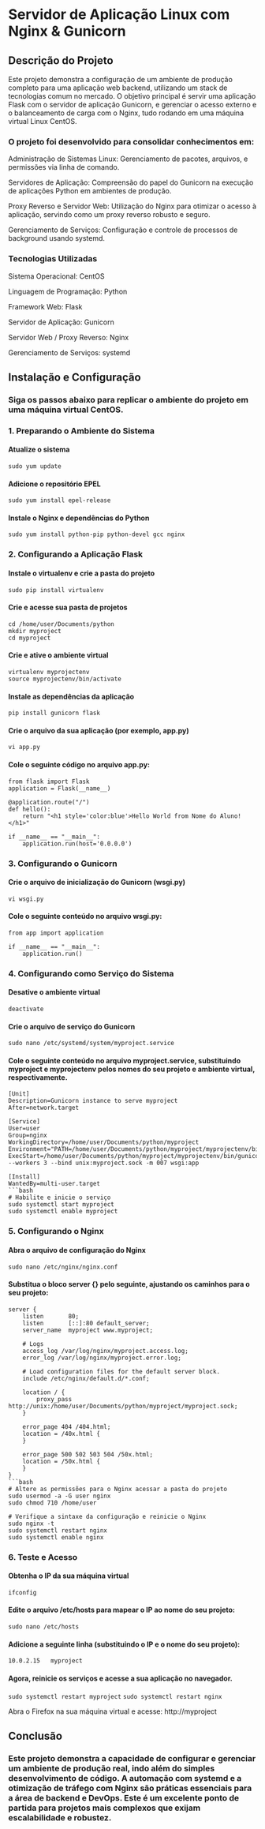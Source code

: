 # Servidor de Aplicação Linux com Nginx & Gunicorn
## Descrição do Projeto

Este projeto demonstra a configuração de um ambiente de produção completo para uma aplicação web backend, utilizando um stack de tecnologias comum no mercado. O objetivo principal é servir uma aplicação Flask com o servidor de aplicação Gunicorn, e gerenciar o acesso externo e o balanceamento de carga com o Nginx, tudo rodando em uma máquina virtual Linux CentOS.

### O projeto foi desenvolvido para consolidar conhecimentos em:

Administração de Sistemas Linux: Gerenciamento de pacotes, arquivos, e permissões via linha de comando.

Servidores de Aplicação: Compreensão do papel do Gunicorn na execução de aplicações Python em ambientes de produção.

Proxy Reverso e Servidor Web: Utilização do Nginx para otimizar o acesso à aplicação, servindo como um proxy reverso robusto e seguro.

Gerenciamento de Serviços: Configuração e controle de processos de background usando systemd.

### Tecnologias Utilizadas

Sistema Operacional: CentOS

Linguagem de Programação: Python

Framework Web: Flask

Servidor de Aplicação: Gunicorn

Servidor Web / Proxy Reverso: Nginx

Gerenciamento de Serviços: systemd

## Instalação e Configuração
### Siga os passos abaixo para replicar o ambiente do projeto em uma máquina virtual CentOS.


### 1. Preparando o Ambiente do Sistema

#### Atualize o sistema
`sudo yum update
`
#### Adicione o repositório EPEL
`sudo yum install epel-release
`
#### Instale o Nginx e dependências do Python
`sudo yum install python-pip python-devel gcc nginx
` 
### 2. Configurando a Aplicação Flask

#### Instale o virtualenv e crie a pasta do projeto
`sudo pip install virtualenv`
#### Crie e acesse sua pasta de projetos
```
cd /home/user/Documents/python
mkdir myproject
cd myproject
```
#### Crie e ative o ambiente virtual
```
virtualenv myprojectenv
source myprojectenv/bin/activate
```
#### Instale as dependências da aplicação
`pip install gunicorn flask`

#### Crie o arquivo da sua aplicação (por exemplo, app.py)
`vi app.py`

#### Cole o seguinte código no arquivo app.py:

```
from flask import Flask
application = Flask(__name__)

@application.route("/")
def hello():
    return "<h1 style='color:blue'>Hello World from Nome do Aluno!</h1>"

if __name__ == "__main__":
    application.run(host='0.0.0.0')
```
### 3. Configurando o Gunicorn

#### Crie o arquivo de inicialização do Gunicorn (wsgi.py)
`vi wsgi.py`
#### Cole o seguinte conteúdo no arquivo wsgi.py:

```
from app import application

if __name__ == "__main__":
    application.run()

```

### 4. Configurando como Serviço do Sistema

#### Desative o ambiente virtual
`deactivate`


#### Crie o arquivo de serviço do Gunicorn
`sudo nano /etc/systemd/system/myproject.service`

#### Cole o seguinte conteúdo no arquivo myproject.service, substituindo myproject e myprojectenv pelos nomes do seu projeto e ambiente virtual, respectivamente.

```
[Unit]
Description=Gunicorn instance to serve myproject
After=network.target

[Service]
User=user
Group=nginx
WorkingDirectory=/home/user/Documents/python/myproject
Environment="PATH=/home/user/Documents/python/myproject/myprojectenv/bin"
ExecStart=/home/user/Documents/python/myproject/myprojectenv/bin/gunicorn --workers 3 --bind unix:myproject.sock -m 007 wsgi:app

[Install]
WantedBy=multi-user.target
```bash
# Habilite e inicie o serviço
sudo systemctl start myproject
sudo systemctl enable myproject
```

### 5. Configurando o Nginx

#### Abra o arquivo de configuração do Nginx
`sudo nano /etc/nginx/nginx.conf`


#### Substitua o bloco server {} pelo seguinte, ajustando os caminhos para o seu projeto:

```
server {
    listen       80;
    listen       [::]:80 default_server;
    server_name  myproject www.myproject;

    # Logs
    access_log /var/log/nginx/myproject.access.log;
    error_log /var/log/nginx/myproject.error.log;

    # Load configuration files for the default server block.
    include /etc/nginx/default.d/*.conf;

    location / {
        proxy_pass http://unix:/home/user/Documents/python/myproject/myproject.sock;
    }

    error_page 404 /404.html;
    location = /40x.html {
    }

    error_page 500 502 503 504 /50x.html;
    location = /50x.html {
    }
}
```bash
# Altere as permissões para o Nginx acessar a pasta do projeto
sudo usermod -a -G user nginx
sudo chmod 710 /home/user

# Verifique a sintaxe da configuração e reinicie o Nginx
sudo nginx -t
sudo systemctl restart nginx
sudo systemctl enable nginx

```
### 6. Teste e Acesso

#### Obtenha o IP da sua máquina virtual
`ifconfig`

#### Edite o arquivo /etc/hosts para mapear o IP ao nome do seu projeto:

`sudo nano /etc/hosts
`
#### Adicione a seguinte linha (substituindo o IP e o nome do seu projeto):
`10.0.2.15   myproject
`
#### Agora, reinicie os serviços e acesse a sua aplicação no navegador.
`sudo systemctl restart myproject`
`sudo systemctl restart nginx`

Abra o Firefox na sua máquina virtual e acesse: http://myproject



## Conclusão

### Este projeto demonstra a capacidade de configurar e gerenciar um ambiente de produção real, indo além do simples desenvolvimento de código. A automação com systemd e a otimização de tráfego com Nginx são práticas essenciais para a área de backend e DevOps. Este é um excelente ponto de partida para projetos mais complexos que exijam escalabilidade e robustez.
